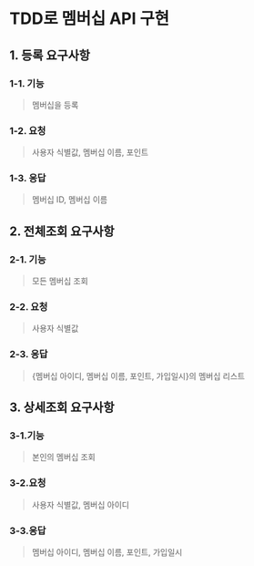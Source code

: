 # TDD로 멤버십 API 구현

## 1. 등록 요구사항

### 1-1. 기능
> 멤버십을 등록

### 1-2. 요청
> 사용자 식별값, 멤버십 이름, 포인트

### 1-3. 응답
> 멤버십 ID, 멤버십 이름

## 2. 전체조회 요구사항

### 2-1. 기능
> 모든 멤버십 조회

### 2-2. 요청
> 사용자 식별값

### 2-3. 응답
> {멤버십 아이디, 멤버십 이름, 포인트, 가입일시}의 멤버십 리스트

## 3. 상세조회 요구사항

### 3-1.기능
> 본인의 멤버십 조회

### 3-2.요청
> 사용자 식별값, 멤버십 아이디

### 3-3.응답
> 멤버십 아이디, 멤버십 이름, 포인트, 가입일시